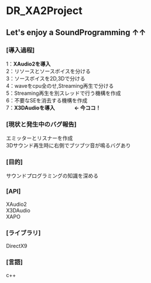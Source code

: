 # DR_XA2Project
<h2>Let's enjoy a SoundProgramming ↑↑</h2>

<h3>[導入過程]</h3>
1：<b>XAudio2を導入</b><br>
2：リソースとソースボイスを分ける<br>
3：ソースボイスを2D,3Dで分ける<br>
4：waveをcpu全のせ,Streaming再生で分ける<br>
5：Streaming再生を別スレッドで行う機構を作成<br>
6：不要なSEを消去する機構を作成<br>
7：<b>X3DAudioを導入                ← 今ココ！</b><br>

<h3>[現状と発生中のバグ報告]</h3>
エミッターとリスナーを作成<br>
3Dサウンド再生時に右側でブツブツ音が鳴るバグあり<br>

<h3>[目的]</h3>
サウンドプログラミングの知識を深める<br>

<h3>[API]</h3>
XAudio2<br>
X3DAudio<br>
XAPO<br>

<h3>[ライブラリ]</h3>
DirectX9<br>

<h3>[言語]</h3>
c++<br>
